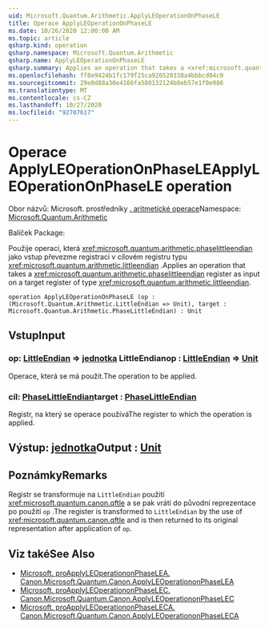 ```yaml
---
uid: Microsoft.Quantum.Arithmetic.ApplyLEOperationOnPhaseLE
title: Operace ApplyLEOperationOnPhaseLE
ms.date: 10/26/2020 12:00:00 AM
ms.topic: article
qsharp.kind: operation
qsharp.namespace: Microsoft.Quantum.Arithmetic
qsharp.name: ApplyLEOperationOnPhaseLE
qsharp.summary: Applies an operation that takes a <xref:microsoft.quantum.arithmetic.phaselittleendian> register as input on a target register of type <xref:microsoft.quantum.arithmetic.littleendian>.
ms.openlocfilehash: ff8e9424b1fc179f25ca926520338a4bbbcd04c0
ms.sourcegitcommit: 29e0d88a30e4166fa580132124b0eb57e1f0e986
ms.translationtype: MT
ms.contentlocale: cs-CZ
ms.lasthandoff: 10/27/2020
ms.locfileid: "92707617"
---
```

# <a name="applyleoperationonphasele-operation"></a><span data-ttu-id="448c0-102">Operace ApplyLEOperationOnPhaseLE</span><span class="sxs-lookup"><span data-stu-id="448c0-102">ApplyLEOperationOnPhaseLE operation</span></span>

<span data-ttu-id="448c0-103">Obor názvů: Microsoft. prostředníky [. aritmetické operace](xref:Microsoft.Quantum.Arithmetic)</span><span class="sxs-lookup"><span data-stu-id="448c0-103">Namespace: [Microsoft.Quantum.Arithmetic](xref:Microsoft.Quantum.Arithmetic)</span></span>

<span data-ttu-id="448c0-104">Balíček [](https://nuget.org/packages/)</span><span class="sxs-lookup"><span data-stu-id="448c0-104">Package: [](https://nuget.org/packages/)</span></span>


<span data-ttu-id="448c0-105">Použije operaci, která <xref:microsoft.quantum.arithmetic.phaselittleendian> jako vstup převezme registraci v cílovém registru typu <xref:microsoft.quantum.arithmetic.littleendian> .</span><span class="sxs-lookup"><span data-stu-id="448c0-105">Applies an operation that takes a <xref:microsoft.quantum.arithmetic.phaselittleendian> register as input on a target register of type <xref:microsoft.quantum.arithmetic.littleendian>.</span></span>

```qsharp
operation ApplyLEOperationOnPhaseLE (op : (Microsoft.Quantum.Arithmetic.LittleEndian => Unit), target : Microsoft.Quantum.Arithmetic.PhaseLittleEndian) : Unit
```


## <a name="input"></a><span data-ttu-id="448c0-106">Vstup</span><span class="sxs-lookup"><span data-stu-id="448c0-106">Input</span></span>

### <a name="op--littleendian--unit"></a><span data-ttu-id="448c0-107">op: [LittleEndian](xref:Microsoft.Quantum.Arithmetic.LittleEndian) => [jednotka](xref:microsoft.quantum.lang-ref.unit) LittleEndian</span><span class="sxs-lookup"><span data-stu-id="448c0-107">op : [LittleEndian](xref:Microsoft.Quantum.Arithmetic.LittleEndian) => [Unit](xref:microsoft.quantum.lang-ref.unit)</span></span> 

<span data-ttu-id="448c0-108">Operace, která se má použít.</span><span class="sxs-lookup"><span data-stu-id="448c0-108">The operation to be applied.</span></span>


### <a name="target--phaselittleendian"></a><span data-ttu-id="448c0-109">cíl: [PhaseLittleEndian](xref:Microsoft.Quantum.Arithmetic.PhaseLittleEndian)</span><span class="sxs-lookup"><span data-stu-id="448c0-109">target : [PhaseLittleEndian](xref:Microsoft.Quantum.Arithmetic.PhaseLittleEndian)</span></span>

<span data-ttu-id="448c0-110">Registr, na který se operace používá</span><span class="sxs-lookup"><span data-stu-id="448c0-110">The register to which the operation is applied.</span></span>



## <a name="output--unit"></a><span data-ttu-id="448c0-111">Výstup: [jednotka](xref:microsoft.quantum.lang-ref.unit)</span><span class="sxs-lookup"><span data-stu-id="448c0-111">Output : [Unit](xref:microsoft.quantum.lang-ref.unit)</span></span>



## <a name="remarks"></a><span data-ttu-id="448c0-112">Poznámky</span><span class="sxs-lookup"><span data-stu-id="448c0-112">Remarks</span></span>

<span data-ttu-id="448c0-113">Registr se transformuje na `LittleEndian` použití <xref:microsoft.quantum.canon.qftle> a se pak vrátí do původní reprezentace po použití `op` .</span><span class="sxs-lookup"><span data-stu-id="448c0-113">The register is transformed to `LittleEndian` by the use of <xref:microsoft.quantum.canon.qftle> and is then returned to its original representation after application of `op`.</span></span>

## <a name="see-also"></a><span data-ttu-id="448c0-114">Viz také</span><span class="sxs-lookup"><span data-stu-id="448c0-114">See Also</span></span>

- [<span data-ttu-id="448c0-115">Microsoft. proApplyLEOperationonPhaseLEA. Canon.</span><span class="sxs-lookup"><span data-stu-id="448c0-115">Microsoft.Quantum.Canon.ApplyLEOperationonPhaseLEA</span></span>](xref:Microsoft.Quantum.Canon.ApplyLEOperationonPhaseLEA)
- [<span data-ttu-id="448c0-116">Microsoft. proApplyLEOperationonPhaseLEC. Canon.</span><span class="sxs-lookup"><span data-stu-id="448c0-116">Microsoft.Quantum.Canon.ApplyLEOperationonPhaseLEC</span></span>](xref:Microsoft.Quantum.Canon.ApplyLEOperationonPhaseLEC)
- [<span data-ttu-id="448c0-117">Microsoft. proApplyLEOperationonPhaseLECA. Canon.</span><span class="sxs-lookup"><span data-stu-id="448c0-117">Microsoft.Quantum.Canon.ApplyLEOperationonPhaseLECA</span></span>](xref:Microsoft.Quantum.Canon.ApplyLEOperationonPhaseLECA)